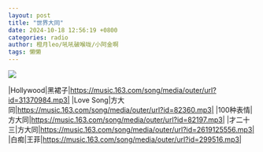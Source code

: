 ```yaml
---
layout: post
title: "世界大同"
date: 2024-10-18 12:56:19 +0800
categories: radio
author: 橙月leo/吼吼破喉咙/小阿金啊
tags: 懒懒
---
```

![]({{site.baseurl}}/images/cover_20241018.jpg)

|Hollywood|黑裙子|https://music.163.com/song/media/outer/url?id=31370984.mp3|
|Love Song|方大同|https://music.163.com/song/media/outer/url?id=82360.mp3|
|100种表情|方大同|https://music.163.com/song/media/outer/url?id=82197.mp3|
|才二十三|方大同|https://music.163.com/song/media/outer/url?id=2619125556.mp3|
|白痴|王菲|https://music.163.com/song/media/outer/url?id=299516.mp3|


